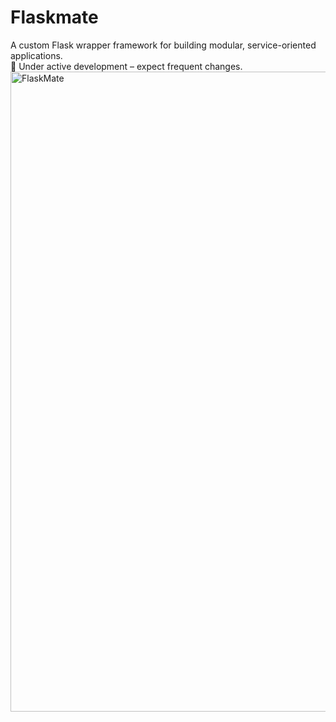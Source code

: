 # Flaskmate  
A custom Flask wrapper framework for building modular, service-oriented applications.  
🚧 Under active development – expect frequent changes. 
<img width="1024" height="1024" alt="FlaskMate" src="https://github.com/user-attachments/assets/37dd508a-b9e0-4dca-9c50-a172dad9895c" />
